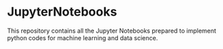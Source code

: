 # JupyterNotebooks

This repository contains all the Jupyter Notebooks prepared to implement python codes for machine learning and data science.
